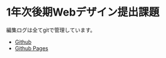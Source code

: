 1年次後期Webデザイン提出課題
============================

編集ログは全てgitで管理しています。

* [Github](https://github.com/s10akir/is11WebTrainingKusatsu)
* [Github Pages](https://s10akir.github.io/is11WebTrainingKusatsu)
